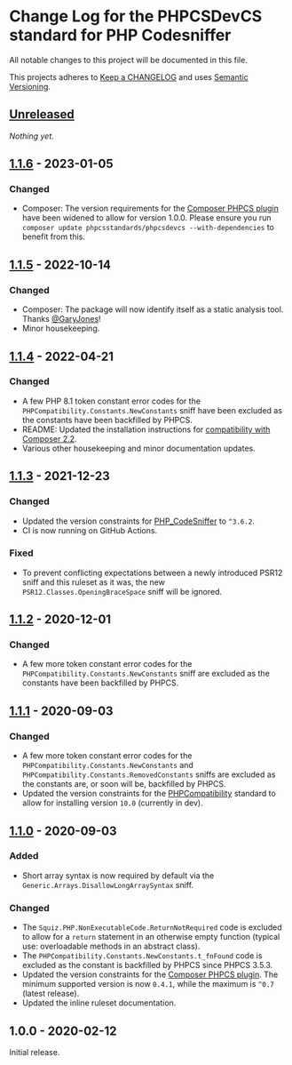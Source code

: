 # Change Log for the PHPCSDevCS standard for PHP Codesniffer

All notable changes to this project will be documented in this file.

This projects adheres to [Keep a CHANGELOG](http://keepachangelog.com/) and uses [Semantic Versioning](http://semver.org/).


## [Unreleased]

_Nothing yet._

## [1.1.6] - 2023-01-05

### Changed
* Composer: The version requirements for the [Composer PHPCS plugin] have been widened to allow for version 1.0.0.
    Please ensure you run `composer update phpcsstandards/phpcsdevcs --with-dependencies` to benefit from this.

## [1.1.5] - 2022-10-14

### Changed
- Composer: The package will now identify itself as a static analysis tool. Thanks [@GaryJones]!
- Minor housekeeping.

## [1.1.4] - 2022-04-21

### Changed
- A few PHP 8.1 token constant error codes for the `PHPCompatibility.Constants.NewConstants` sniff have been excluded as the constants have been backfilled by PHPCS.
- README: Updated the installation instructions for [compatibility with Composer 2.2][composer22announce].
- Various other housekeeping and minor documentation updates.

[composer22announce]: https://blog.packagist.com/composer-2-2/#more-secure-plugin-execution

## [1.1.3] - 2021-12-23

### Changed
- Updated the version constraints for [PHP_CodeSniffer] to `^3.6.2`.
- CI is now running on GitHub Actions.

### Fixed
- To prevent conflicting expectations between a newly introduced PSR12 sniff and this ruleset as it was, the new `PSR12.Classes.OpeningBraceSpace` sniff will be ignored.

## [1.1.2] - 2020-12-01

### Changed
- A few more token constant error codes for the `PHPCompatibility.Constants.NewConstants` sniff are excluded as the constants have been backfilled by PHPCS.

## [1.1.1] - 2020-09-03

### Changed
- A few more token constant error codes for the `PHPCompatibility.Constants.NewConstants` and `PHPCompatibility.Constants.RemovedConstants` sniffs are excluded as the constants are, or soon will be, backfilled by PHPCS.
- Updated the version constraints for the [PHPCompatibility] standard to allow for installing version `10.0` (currently in dev).

## [1.1.0] - 2020-09-03

### Added
- Short array syntax is now required by default via the `Generic.Arrays.DisallowLongArraySyntax` sniff.

### Changed
- The `Squiz.PHP.NonExecutableCode.ReturnNotRequired` code is excluded to allow for a `return` statement in an otherwise empty function (typical use: overloadable methods in an abstract class).
- The `PHPCompatibility.Constants.NewConstants.t_fnFound` code is excluded as the constant is backfilled by PHPCS since PHPCS 3.5.3.
- Updated the version constraints for the [Composer PHPCS plugin]. The minimum supported version is now `0.4.1`, while the maximum is `^0.7` (latest release).
- Updated the inline ruleset documentation.

## 1.0.0 - 2020-02-12

Initial release.

[Composer PHPCS plugin]: https://github.com/PHPCSStandards/composer-installer
[PHP_CodeSniffer]: https://github.com/squizlabs/php_codesniffer/
[PHPCompatibility]: https://github.com/PHPCompatibility/PHPCompatibility

[Unreleased]: https://github.com/PHPCSStandards/PHPCSDevCS/compare/main...HEAD
[1.1.6]: https://github.com/PHPCSStandards/PHPCSDevCS/compare/1.1.5...1.1.6
[1.1.5]: https://github.com/PHPCSStandards/PHPCSDevCS/compare/1.1.4...1.1.5
[1.1.4]: https://github.com/PHPCSStandards/PHPCSDevCS/compare/1.1.3...1.1.4
[1.1.3]: https://github.com/PHPCSStandards/PHPCSDevCS/compare/1.1.2...1.1.3
[1.1.2]: https://github.com/PHPCSStandards/PHPCSDevCS/compare/1.1.1...1.1.2
[1.1.1]: https://github.com/PHPCSStandards/PHPCSDevCS/compare/1.1.0...1.1.1
[1.1.0]: https://github.com/PHPCSStandards/PHPCSDevCS/compare/1.0.0...1.1.0

[@GaryJones]: https://github.com/GaryJones
